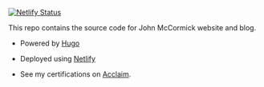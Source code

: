 [![Netlify Status](https://api.netlify.com/api/v1/badges/2e0177b3-3f3e-4179-b81c-c5759ee3f2f6/deploy-status)](https://app.netlify.com/sites/johnmccormick99/deploys)

This repo contains the source code for John McCormick website and blog.

- Powered by [Hugo](https://gohugo.io/)
- Deployed using [Netlify](https://www.netlify.com/)

- See my certifications on [Acclaim](https://www.youracclaim.com/users/johnmccormick99).

